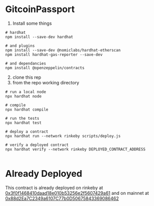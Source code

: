 # GitcoinPassport

1. Install some things

```
# hardhat
npm install --save-dev hardhat

# and plugins
npm install --save-dev @nomiclabs/hardhat-etherscan
npm install hardhat-gas-reporter --save-dev

# and dependancies
npm install @openzeppelin/contracts

```

2. clone this rep
3. from the repo working directory

```
# run a local node
npx hardhat node

# compile
npx hardhat compile

# run the tests
npx hardhat test

# deploy a contract
npx hardhat run --network rinkeby scripts/deploy.js

# verify a deployed contract
npx hardhat verify --network rinkeby DEPLOYED_CONTRACT_ADDRESS 


```


# Already Deployed

This contract is already deployed on rinkeby at [0x3f0f1468410daad18e010b53256e2f5607429a61](https://rinkeby.etherscan.io/address/0x3f0f1468410daad18e010b53256e2f5607429a61#code) and on mainnet at [0x88d2Ea7C2349a6107C77b0D50675843369086462](https://etherscan.io/address/0x88d2Ea7C2349a6107C77b0D50675843369086462)

